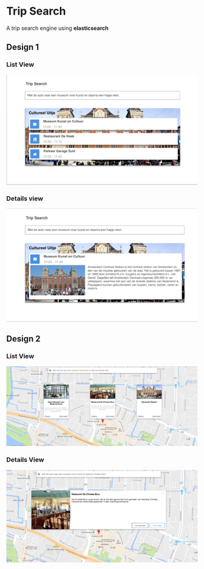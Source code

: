 # Trip Search
A trip search engine using **elasticsearch**

## Design 1
### List View
![List View](https://raw.githubusercontent.com/MaartenGDev/TripSearch/master/assets/images/itemlist.png)

### Details view
![Detail Views](https://raw.githubusercontent.com/MaartenGDev/TripSearch/master/assets/images/itemview.png)

## Design 2
### List View
![Result Cards](assets/images/result__cards.png)

### Details View
![Result Item](assets/images/result__item.png)
